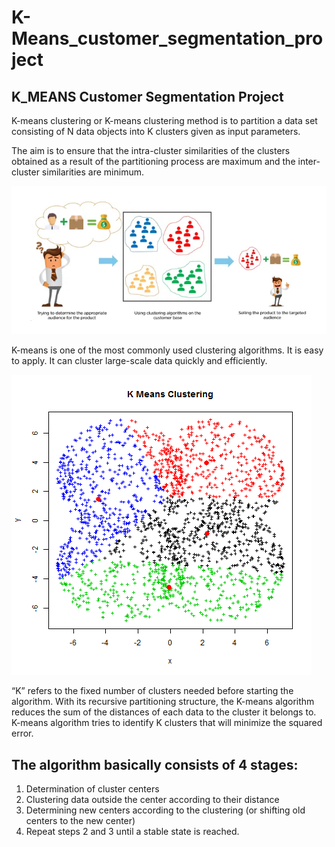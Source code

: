 # K-Means_customer_segmentation_project
<h2>K_MEANS Customer Segmentation Project</h2>

<p>K-means clustering or K-means clustering method is to partition a data set consisting of N data objects into K clusters given as input parameters.</p> 
<p>The aim is to ensure that the intra-cluster similarities of the clusters obtained as a result of the partitioning process are maximum and the inter-cluster similarities are minimum.</p>

![](kmeans.PNG)

<p>K-means is one of the most commonly used clustering algorithms. It is easy to apply. It can cluster large-scale data quickly and efficiently. </p>

![](k-means.gif)

<p>“K” refers to the fixed number of clusters needed before starting the algorithm. With its recursive partitioning structure, the K-means algorithm reduces the sum of the distances of each data to the cluster it belongs to. K-means algorithm tries to identify K clusters that will minimize the squared error.</p>


<h2>The algorithm basically consists of 4 stages:</h2>

1. Determination of cluster centers
2. Clustering data outside the center according to their distance
3. Determining new centers according to the clustering (or shifting old centers to the new center)
4. Repeat steps 2 and 3 until a stable state is reached.